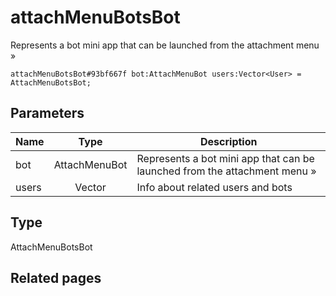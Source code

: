 # attachMenuBotsBot
Represents a bot mini app that can be launched from the attachment menu »

```
attachMenuBotsBot#93bf667f bot:AttachMenuBot users:Vector<User> = AttachMenuBotsBot;
```

## Parameters
| Name | Type | Description |
| ---- | :----: | ----------- |
| bot | AttachMenuBot | Represents a bot mini app that can be launched from the attachment menu » |
| users | Vector<User> | Info about related users and bots |


## Type
AttachMenuBotsBot

## Related pages
